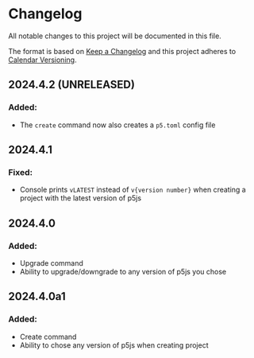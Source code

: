 # Changelog
All notable changes to this project will be documented in this file.

The format is based on [Keep a Changelog](http://keepachangelog.com/)
and this project adheres to [Calendar Versioning](https://calver.org/).

## 2024.4.2 (UNRELEASED)

### Added:
- The `create` command now also creates a `p5.toml` config file

## 2024.4.1

### Fixed:
- Console prints `vLATEST` instead of `v{version number}` when creating a project with the latest version of p5js

## 2024.4.0

### Added:
- Upgrade command
- Ability to upgrade/downgrade to any version of p5js you chose

## 2024.4.0a1

### Added:
- Create command
- Ability to chose any version of p5js when creating project
